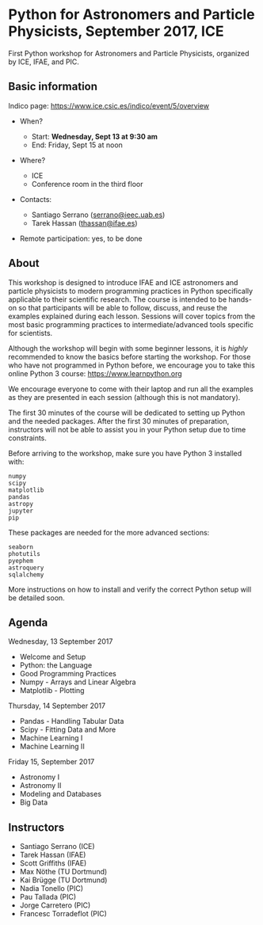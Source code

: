 # Python for Astronomers and Particle Physicists, September 2017, ICE

First Python workshop for Astronomers and Particle Physicists, organized by ICE, IFAE, and PIC.

## Basic information

Indico page: https://www.ice.csic.es/indico/event/5/overview

* When?
  * Start: **Wednesday, Sept 13 at 9:30 am**
  * End: Friday, Sept 15 at noon
* Where?
  * ICE
  * Conference room  in the third floor

* Contacts:
  * Santiago Serrano (serrano@ieec.uab.es)
  * Tarek Hassan (thassan@ifae.es)
* Remote participation: yes, to be done

## About

This workshop is designed to introduce IFAE and ICE astronomers and particle physicists to modern programming practices in Python specifically applicable to their scientific research. The course is intended to be hands-on so that participants will be able to follow, discuss, and reuse the examples explained during each lesson. Sessions will cover topics from the most basic programming practices to intermediate/advanced tools specific for scientists.

Although the workshop will begin with some beginner lessons, it is *highly* recommended to know the basics before starting the workshop. For those who have not programmed in Python before, we encourage you to take this online Python 3 course: https://www.learnpython.org

We encourage everyone to come with their laptop and run all the examples as they are presented in each session (although this is not mandatory).

The first 30 minutes of the course will be dedicated to setting up Python and the needed packages. After the first 30 minutes of preparation, instructors will not be able to assist you in your Python setup due to time constraints.

Before arriving to the workshop, make sure you have Python 3 installed with:

    numpy
    scipy
    matplotlib
    pandas
    astropy
    jupyter
    pip

These packages are needed for the more advanced sections:

    seaborn
    photutils
    pyephem
    astroquery
    sqlalchemy

More instructions on how to install and verify the correct Python setup will be detailed soon.

## Agenda

Wednesday, 13 September 2017
* Welcome and Setup
* Python: the Language
* Good Programming Practices
* Numpy - Arrays and Linear Algebra
* Matplotlib - Plotting

Thursday, 14 September 2017
* Pandas - Handling Tabular Data
* Scipy - Fitting Data and More
* Machine Learning I
* Machine Learning II

Friday 15, September 2017
* Astronomy I
* Astronomy II
* Modeling and Databases
* Big Data

## Instructors

* Santiago Serrano (ICE)
* Tarek Hassan (IFAE)
* Scott Griffiths (IFAE)
* Max Nöthe (TU Dortmund)
* Kai Brügge (TU Dortmund)
* Nadia Tonello (PIC)
* Pau Tallada (PIC)
* Jorge Carretero (PIC)
* Francesc Torradeflot (PIC)
